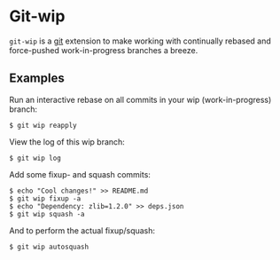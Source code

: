 # Git-wip #

`git-wip` is a [git][git] extension to make working with continually rebased and
force-pushed work-in-progress branches a breeze.

## Examples ##

Run an interactive rebase on all commits in your wip (work-in-progress) branch:

```shell
$ git wip reapply
```

View the log of this wip branch:

```shell
$ git wip log
```

Add some fixup- and squash commits:

```shell
$ echo "Cool changes!" >> README.md
$ git wip fixup -a
$ echo "Dependency: zlib=1.2.0" >> deps.json
$ git wip squash -a
```

And to perform the actual fixup/squash:

```shell
$ git wip autosquash
```

[git]: https://git-scm.com/
